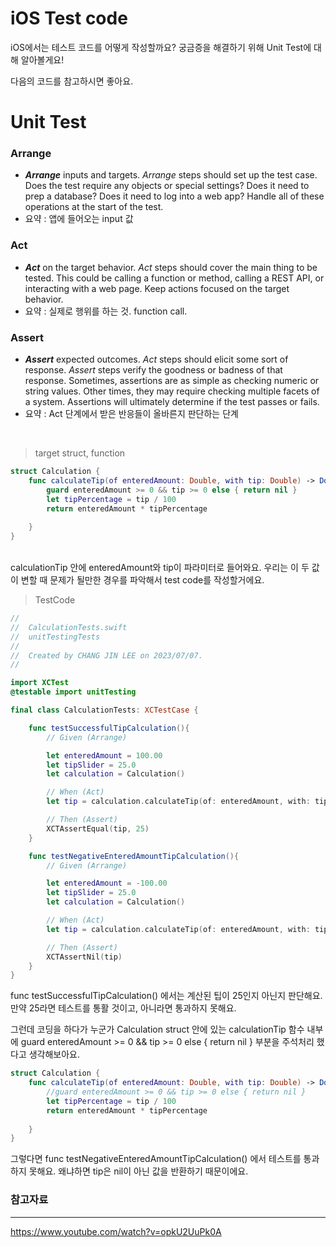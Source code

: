 # iOS Test code
iOS에서는 테스트 코드를 어떻게 작성할까요? 
궁금증을 해결하기 위해 Unit Test에 대해 알아볼게요!

다음의 코드를 참고하시면 좋아요.


# Unit Test

### Arrange

- ***Arrange*** inputs and targets. *Arrange* steps should set up the test case. Does the test require any objects or special settings? Does it need to prep a database? Does it need to log into a web app? Handle all of these operations at the start of the test.
- 요약 : 앱에 들어오는 input 값

### Act

- ***Act*** on the target behavior. *Act* steps should cover the main thing to be tested. This could be calling a function or method, calling a REST API, or interacting with a web page. Keep actions focused on the target behavior.
- 요약 : 실제로 행위를 하는 것. function call.

### Assert

- ***Assert*** expected outcomes. *Act* steps should elicit some sort of response. *Assert* steps verify the goodness or badness of that response. Sometimes, assertions are as simple as checking numeric or string values. Other times, they may require checking multiple facets of a system. Assertions will ultimately determine if the test passes or fails.
- 요약 : Act 단계에서 받은 반응들이 올바른지 판단하는 단계

</br>

> target struct, function
> 

```swift
struct Calculation {
    func calculateTip(of enteredAmount: Double, with tip: Double) -> Double? {
        guard enteredAmount >= 0 && tip >= 0 else { return nil }
        let tipPercentage = tip / 100
        return enteredAmount * tipPercentage
        
    }
}
```
</br>
calculationTip 안에 enteredAmount와 tip이 파라미터로 들어와요. 
우리는 이 두 값이 변할 때 문제가 될만한 경우를 파악해서 test code를 작성할거에요. 


</br>

> TestCode
> 

```swift
//
//  CalculationTests.swift
//  unitTestingTests
//
//  Created by CHANG JIN LEE on 2023/07/07.
//

import XCTest
@testable import unitTesting

final class CalculationTests: XCTestCase {

    func testSuccessfulTipCalculation(){
        // Given (Arrange)

        let enteredAmount = 100.00
        let tipSlider = 25.0
        let calculation = Calculation()

        // When (Act)
        let tip = calculation.calculateTip(of: enteredAmount, with: tipSlider)

        // Then (Assert)
        XCTAssertEqual(tip, 25)
    }

    func testNegativeEnteredAmountTipCalculation(){
        // Given (Arrange)

        let enteredAmount = -100.00
        let tipSlider = 25.0
        let calculation = Calculation()

        // When (Act)
        let tip = calculation.calculateTip(of: enteredAmount, with: tipSlider)

        // Then (Assert)
        XCTAssertNil(tip)
    }
}
```

func testSuccessfulTipCalculation() 에서는 계산된 팁이 25인지 아닌지 판단해요. 
만약 25라면 테스트를 통활 것이고, 아니라면 통과하지 못해요. 

그런데 코딩을 하다가 누군가 Calculation struct 안에 있는 calculationTip 함수 내부에 guard enteredAmount >= 0 && tip >= 0 else { return nil } 부분을 주석처리 했다고 생각해보아요.

```swift
struct Calculation {
    func calculateTip(of enteredAmount: Double, with tip: Double) -> Double? {
        //guard enteredAmount >= 0 && tip >= 0 else { return nil }
        let tipPercentage = tip / 100
        return enteredAmount * tipPercentage
        
    }
}
```
그렇다면 func testNegativeEnteredAmountTipCalculation() 에서 테스트를 통과하지 못해요. 
왜냐하면 tip은 nil이 아닌 값을 반환하기 때문이에요.


###  참고자료
---

https://www.youtube.com/watch?v=opkU2UuPk0A
